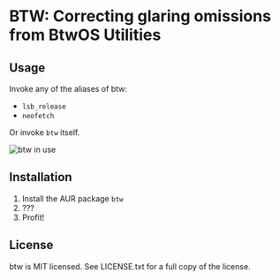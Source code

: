 # BTW: Correcting glaring omissions from BtwOS Utilities
## Usage

Invoke any of the aliases of btw:

 * `lsb_release`
 * `neofetch`

Or invoke `btw` itself.

![btw in use](https://imgur.com/f1q0Bz6.png)

## Installation

 1. Install the AUR package `btw`
 2. ???
 3. Profit!

## License

btw is MIT licensed. See LICENSE.txt for a full copy of the license.
